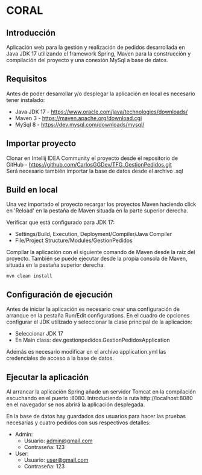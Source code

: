 # CORAL

## Introducción
Aplicación web para la gestión y realización de pedidos desarrollada en Java JDK 17
utilizando el framework Spring, Maven para la construcción y compilación del proyecto
y una conexión MySql a base de datos.

## Requisitos
Antes de poder desarrollar y/o desplegar la aplicación en local es necesario tener instalado:

- Java JDK 17 - https://www.oracle.com/java/technologies/downloads/
- Maven 3 - https://maven.apache.org/download.cgi
- MySql 8 - https://dev.mysql.com/downloads/mysql/

## Importar proyecto
Clonar en Intellij IDEA Community el proyecto desde el repositorio de GitHub - https://github.com/CarlosGGDev/TFG_GestionPedidos.git <br />
Será necesario también importar la base de datos desde el archivo .sql

## Build en local
Una vez importado el proyecto recargar los proyectos Maven haciendo click en 'Reload' 
en la pestaña de Maven situada en la parte superior derecha.

Verificar que está configurado para JDK 17:
- Settings/Build, Execution, Deployment/Compiler/Java Compiler
- File/Project Structure/Modules/GestionPedidos

Compilar la aplicación con el siguiente comando de Maven desde la raíz del proyecto.
También se puede ejecutar desde la propia consola de Maven, situada en la pestaña superior derecha.
```
mvn clean install
```

## Configuración de ejecución
Antes de iniciar la aplicación es necesario crear una configuración de arranque en la pestaña Run/Edit configurations.
En el cuadro de opciones configurar el JDK utilizado y seleccionar la clase principal de la aplicación:
- Seleccionar JDK 17
- En Main class: dev.gestionpedidos.GestionPedidosApplication

Además es necesario modificar en el archivo application.yml las credenciales de acceso a la base de datos.

## Ejecutar la aplicación
Al arrancar la aplicación Spring añade un servidor Tomcat en la compilación escuchando en el puerto :8080.
Introduciendo la ruta http://localhost:8080 en el navegador se nos abrirá la aplicación desplegada.

En la base de datos hay guardados dos usuarios para hacer las pruebas necesarias y cuatro pedidos con sus respectivos detalles:
- Admin:
    - Usuario: admin@gmail.com
    - Contraseña: 123
- User:
    - Usuario: user@gmail.com
    - Contraseña: 123